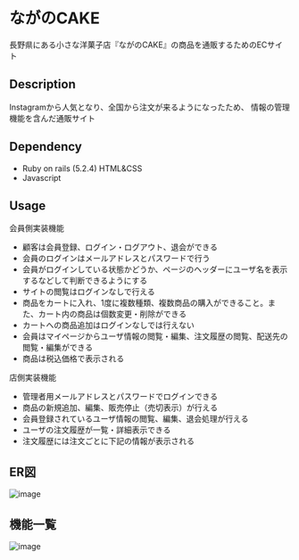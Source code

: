 # ながのCAKE
長野県にある小さな洋菓子店『ながのCAKE』の商品を通販するためのECサイト

## Description
Instagramから人気となり、全国から注文が来るようになったため、 情報の管理機能を含んだ通販サイト

## Dependency
* Ruby on rails (5.2.4) HTML&CSS
* Javascript

## Usage
 会員側実装機能
* 顧客は会員登録、ログイン・ログアウト、退会ができる
* 会員のログインはメールアドレスとパスワードで行う
* 会員がログインしている状態かどうか、ページのヘッダーにユーザ名を表示するなどして判断できるようにする
* サイトの閲覧はログインなしで行える
* 商品をカートに入れ、1度に複数種類、複数商品の購入ができること。また、カート内の商品は個数変更・削除ができる
* カートへの商品追加はログインなしでは行えない
* 会員はマイページからユーザ情報の閲覧・編集、注文履歴の閲覧、配送先の閲覧・編集ができる
* 商品は税込価格で表示される

 店側実装機能
* 管理者用メールアドレスとパスワードでログインできる
* 商品の新規追加、編集、販売停止（売切表示）が行える
* 会員登録されているユーザ情報の閲覧、編集、退会処理が行える
* ユーザの注文履歴が一覧・詳細表示できる
* 注文履歴には注文ごとに下記の情報が表示される

## ER図
 ![image](https://github.com/52421/naganocake/assets/141691768/5fb18633-bbcd-4ab5-a339-7f5bda2e1190)
 
## 機能一覧
 ![image](https://github.com/52421/naganocake/assets/141691768/ce968405-d5f8-4b24-8f05-52581ebcccd9)
